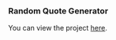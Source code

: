 ### Random Quote Generator

You can view the project [here](https://isbendiyarovanezrin.github.io/RandomQuoteGenerator "Click me!🙂").
